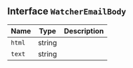 ## Interface `WatcherEmailBody`

| Name | Type | Description |
| - | - | - |
| `html` | string | &nbsp; |
| `text` | string | &nbsp; |
